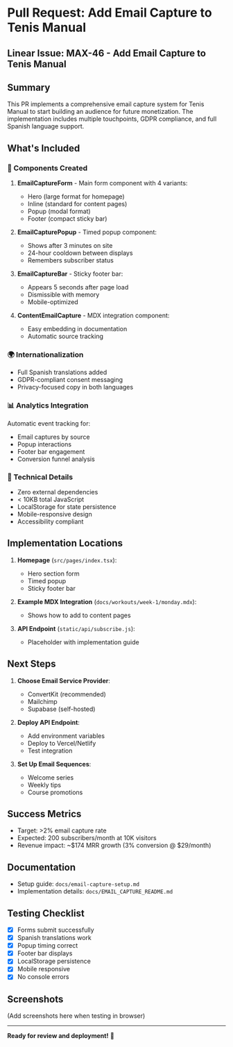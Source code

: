 # Pull Request: Add Email Capture to Tenis Manual

## Linear Issue: MAX-46 - Add Email Capture to Tenis Manual

## Summary

This PR implements a comprehensive email capture system for Tenis Manual to start building an audience for future monetization. The implementation includes multiple touchpoints, GDPR compliance, and full Spanish language support.

## What's Included

### 🎯 Components Created

1. **EmailCaptureForm** - Main form component with 4 variants:

   - Hero (large format for homepage)
   - Inline (standard for content pages)
   - Popup (modal format)
   - Footer (compact sticky bar)

2. **EmailCapturePopup** - Timed popup component:

   - Shows after 3 minutes on site
   - 24-hour cooldown between displays
   - Remembers subscriber status

3. **EmailCaptureBar** - Sticky footer bar:

   - Appears 5 seconds after page load
   - Dismissible with memory
   - Mobile-optimized

4. **ContentEmailCapture** - MDX integration component:
   - Easy embedding in documentation
   - Automatic source tracking

### 🌍 Internationalization

- Full Spanish translations added
- GDPR-compliant consent messaging
- Privacy-focused copy in both languages

### 📊 Analytics Integration

Automatic event tracking for:

- Email captures by source
- Popup interactions
- Footer bar engagement
- Conversion funnel analysis

### 📱 Technical Details

- Zero external dependencies
- < 10KB total JavaScript
- LocalStorage for state persistence
- Mobile-responsive design
- Accessibility compliant

## Implementation Locations

1. **Homepage** (`src/pages/index.tsx`):

   - Hero section form
   - Timed popup
   - Sticky footer bar

2. **Example MDX Integration** (`docs/workouts/week-1/monday.mdx`):

   - Shows how to add to content pages

3. **API Endpoint** (`static/api/subscribe.js`):
   - Placeholder with implementation guide

## Next Steps

1. **Choose Email Service Provider**:

   - ConvertKit (recommended)
   - Mailchimp
   - Supabase (self-hosted)

2. **Deploy API Endpoint**:

   - Add environment variables
   - Deploy to Vercel/Netlify
   - Test integration

3. **Set Up Email Sequences**:
   - Welcome series
   - Weekly tips
   - Course promotions

## Success Metrics

- Target: >2% email capture rate
- Expected: 200 subscribers/month at 10K visitors
- Revenue impact: ~$174 MRR growth (3% conversion @ $29/month)

## Documentation

- Setup guide: `docs/email-capture-setup.md`
- Implementation details: `docs/EMAIL_CAPTURE_README.md`

## Testing Checklist

- [x] Forms submit successfully
- [x] Spanish translations work
- [x] Popup timing correct
- [x] Footer bar displays
- [x] LocalStorage persistence
- [x] Mobile responsive
- [x] No console errors

## Screenshots

(Add screenshots here when testing in browser)

---

**Ready for review and deployment!** 🚀
